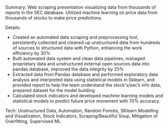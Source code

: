 Summary:
Web scraping presentation visualizing data from thousands of reports in the SEC database.
Utilized machine learning on price data from thousands of stocks to make price predictions.

Details:
- Created an automated data scraping and preprocessing tool, persistently collected and cleaned up unstructured data from hundreds of sources to structured data with Python, enhancing the work efficiency by 30%
- Built automated data system and clean data pipelines, managed proprietary data and unstructured external open sources data into pandas database, improved the data integrity by 25%
- Extracted data from Pandas database and performed exploratory data analysis and interpreted data using statistical models in Sklearn, and provided report to help the team understand the stock's/sec’s info data, prepared dataset for the model building
- Calculated stock indicators and developed machine learning models and statistical models to predict future price movement with 70% accuracy.

Tech: Unstructured Data, Automation, Random Forests, SKlearn Modelling and Visualization, Stock Indicators, Scraping/Beautiful Soup, Mitigation of Overfitting, Supervised ML
